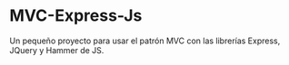 # MVC-Express-Js
Un pequeño proyecto para usar el patrón MVC  con las librerías Express, JQuery y Hammer de JS.
